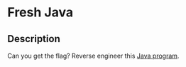 # Fresh Java

## Description
Can you get the flag?
Reverse engineer this [Java program](https://artifacts.picoctf.net/c/212/KeygenMe.class).
